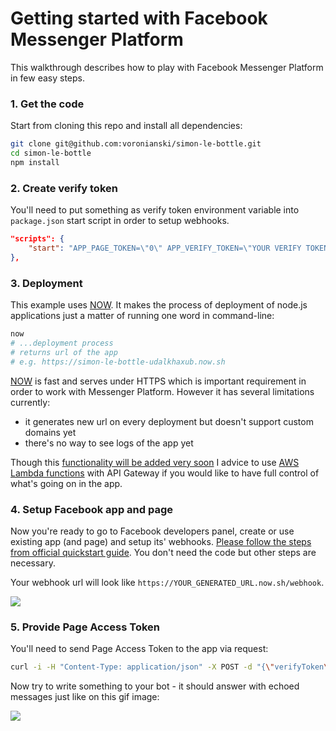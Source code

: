# Getting started with Facebook Messenger Platform

This walkthrough describes how to play with Facebook Messenger Platform in few easy steps.

### 1. Get the code

Start from cloning this repo and install all dependencies:

```bash
git clone git@github.com:voronianski/simon-le-bottle.git
cd simon-le-bottle
npm install
```

### 2. Create verify token

You'll need to put something as verify token environment variable into `package.json` start script in order to setup webhooks.

```json
"scripts": {
    "start": "APP_PAGE_TOKEN=\"0\" APP_VERIFY_TOKEN=\"YOUR VERIFY TOKEN\" node index.js"
},
```

### 3. Deployment

This example uses [NOW](https://zeit.co/now). It makes the process of deployment of node.js applications just a matter of running one word in command-line:

```bash
now
# ...deployment process
# returns url of the app 
# e.g. https://simon-le-bottle-udalkhaxub.now.sh
```

[NOW](https://zeit.co/now) is fast and serves under HTTPS which is important requirement in order to work with Messenger Platform. However it has several limitations currently:

- it generates new url on every deployment but doesn't support custom domains yet
- there's no way to see logs of the app yet

Though this [functionality will be added very soon](https://twitter.com/zeithq/status/720069484375969794) I advice to use [AWS Lambda functions](https://aws.amazon.com/lambda) with API Gateway if you would like to have full control of what's going on in the app.

### 4. Setup Facebook app and page 

Now you're ready to go to Facebook developers panel, create or use existing app (and page) and setup its' webhooks. [Please follow the steps from official quickstart guide](https://developers.facebook.com/docs/messenger-platform/quickstart). You don't need the code but other steps are necessary.

Your webhook url will look like `https://YOUR_GENERATED_URL.now.sh/webhook`.

![](https://scontent-frt3-1.xx.fbcdn.net/t39.2178-6/12057143_211110782612505_894181129_n.png)

### 5. Provide Page Access Token

You'll need to send Page Access Token to the app via request:

```bash
curl -i -H "Content-Type: application/json" -X POST -d "{\"verifyToken\": \"YOUR VERIFY TOKEN\", \"token\": \"YOUR PAGE ACCESS TOKEN\"} "https://YOUR_GENERATED_URL.now.sh/token" 
```

Now try to write something to your bot - it should answer with echoed messages just like on this gif image:

![](https://dl.dropboxusercontent.com/u/100463011/simon-le-bottle-demo.gif)

